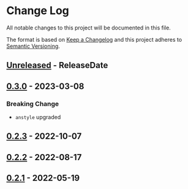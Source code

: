 # Change Log
All notable changes to this project will be documented in this file.

The format is based on [Keep a Changelog](http://keepachangelog.com/)
and this project adheres to [Semantic Versioning](http://semver.org/).

<!-- next-header -->
## [Unreleased] - ReleaseDate

## [0.3.0] - 2023-03-08

### Breaking Change

- `anstyle` upgraded

## [0.2.3] - 2022-10-07

## [0.2.2] - 2022-08-17

## [0.2.1] - 2022-05-19

<!-- next-url -->
[Unreleased]: https://github.com/rust-cli/anstyle/compare/anstyle-git-v0.3.0...HEAD
[0.3.0]: https://github.com/rust-cli/anstyle/compare/anstyle-git-v0.2.3...anstyle-git-v0.3.0
[0.2.3]: https://github.com/rust-cli/anstyle/compare/anstyle-git-v0.2.2...anstyle-git-v0.2.3
[0.2.2]: https://github.com/rust-cli/anstyle/compare/anstyle-git-v0.2.1...anstyle-git-v0.2.2
[0.2.1]: https://github.com/rust-cli/anstyle/compare/28b441e...anstyle-git-v0.2.1
